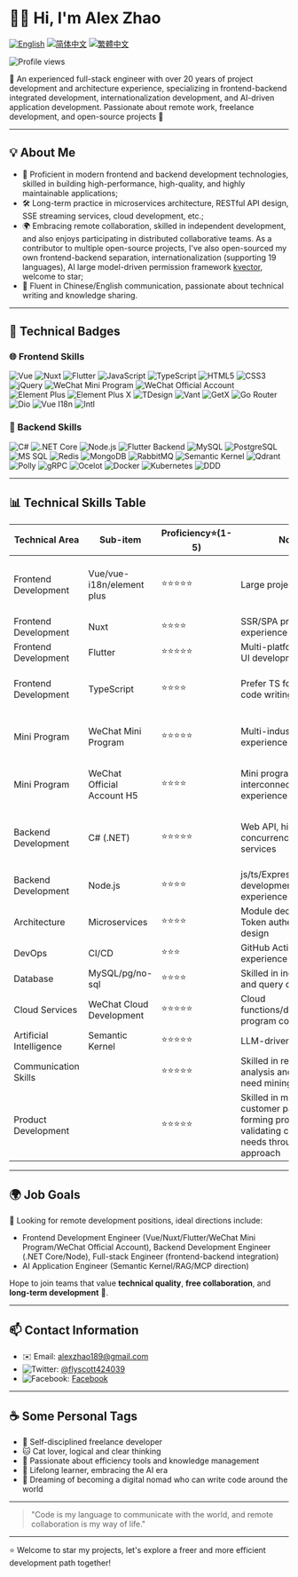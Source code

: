 # 👨‍💻 Hi, I'm Alex Zhao

[![English](https://img.shields.io/badge/Language-English-blue?style=for-the-badge)](README.md)
[![简体中文](https://img.shields.io/badge/Language-简体中文-red?style=for-the-badge)](README_cn.md)
[![繁體中文](https://img.shields.io/badge/Language-繁體中文-green?style=for-the-badge)](README_tw.md)

![Profile views](https://komarev.com/ghpvc/?username=scottfly189&style=flat-square)

🚀 An experienced full-stack engineer with over 20 years of project development and architecture experience, specializing in frontend-backend integrated development, internationalization development, and AI-driven application development. Passionate about remote work, freelance development, and open-source projects 🤝

---

## 💡 About Me

- 🧠 Proficient in modern frontend and backend development technologies, skilled in building high-performance, high-quality, and highly maintainable applications;
- 🛠️ Long-term practice in microservices architecture, RESTful API design, SSE streaming services, cloud development, etc.;
- 🌍 Embracing remote collaboration, skilled in independent development, and also enjoys participating in distributed collaborative teams. As a contributor to multiple open-source projects, I've also open-sourced my own frontend-backend separation, internationalization (supporting 19 languages), AI large model-driven permission framework [kvector](https://github.com/scottfly189/kvector), welcome to star;
- 💬 Fluent in Chinese/English communication, passionate about technical writing and knowledge sharing.

---

## 🧰 Technical Badges

### 🌐 Frontend Skills

![Vue](https://img.shields.io/badge/-Vue-4FC08D?logo=vue.js&logoColor=white&style=for-the-badge)
![Nuxt](https://img.shields.io/badge/-Nuxt-00DC82?logo=nuxt.js&logoColor=white&style=for-the-badge)
![Flutter](https://img.shields.io/badge/-Flutter-02569B?logo=flutter&logoColor=white&style=for-the-badge)
![JavaScript](https://img.shields.io/badge/-JavaScript-F7DF1E?logo=javascript&logoColor=black&style=for-the-badge)
![TypeScript](https://img.shields.io/badge/-TypeScript-3178C6?logo=typescript&logoColor=white&style=for-the-badge)
![HTML5](https://img.shields.io/badge/-HTML5-E34F26?logo=html5&logoColor=white&style=for-the-badge)
![CSS3](https://img.shields.io/badge/-CSS3-1572B6?logo=css3&logoColor=white&style=for-the-badge)
![jQuery](https://img.shields.io/badge/-jQuery-0769AD?logo=jquery&logoColor=white&style=for-the-badge)
![WeChat Mini Program](https://img.shields.io/badge/-WeChat%20Mini%20Program-07C160?logo=wechat&logoColor=white&style=for-the-badge)
![WeChat Official Account](https://img.shields.io/badge/-WeChat%20Official%20Account-000000?logo=wechat&logoColor=white&style=for-the-badge)
![Element Plus](https://img.shields.io/badge/-Element%20Plus-409EFF?logo=element&logoColor=white&style=for-the-badge)
![Element Plus X](https://img.shields.io/badge/-Element%20Plus%20X-409EFF?logo=element&logoColor=white&style=for-the-badge)
![TDesign](https://img.shields.io/badge/-TDesign-0052D9?logo=tencent&logoColor=white&style=for-the-badge)
![Vant](https://img.shields.io/badge/-Vant-1989FA?logo=vant&logoColor=white&style=for-the-badge)
![GetX](https://img.shields.io/badge/-GetX-02569B?logo=flutter&logoColor=white&style=for-the-badge)
![Go Router](https://img.shields.io/badge/-Go%20Router-02569B?logo=flutter&logoColor=white&style=for-the-badge)
![Dio](https://img.shields.io/badge/-Dio-02569B?logo=flutter&logoColor=white&style=for-the-badge)
![Vue I18n](https://img.shields.io/badge/-Vue%20I18n-4FC08D?logo=vue.js&logoColor=white&style=for-the-badge)
![Intl](https://img.shields.io/badge/-Intl-02569B?logo=flutter&logoColor=white&style=for-the-badge)

### 🔧 Backend Skills

![C#](https://img.shields.io/badge/-CSharp-239120?logo=csharp&logoColor=white&style=for-the-badge)
![.NET Core](https://img.shields.io/badge/-.NET%20Core-512BD4?logo=.net&logoColor=white&style=for-the-badge)
![Node.js](https://img.shields.io/badge/-Node.js-339933?logo=node.js&logoColor=white&style=for-the-badge)
![Flutter Backend](https://img.shields.io/badge/-Flutter%20Backend-02569B?logo=flutter&logoColor=white&style=for-the-badge)
![MySQL](https://img.shields.io/badge/-MySQL-4479A1?logo=mysql&logoColor=white&style=for-the-badge)
![PostgreSQL](https://img.shields.io/badge/-PostgreSQL-316192?logo=postgresql&logoColor=white&style=for-the-badge)
![MS SQL](https://img.shields.io/badge/-MS%20SQL-CC2927?logo=microsoftsqlserver&logoColor=white&style=for-the-badge)
![Redis](https://img.shields.io/badge/-Redis-DC382D?logo=redis&logoColor=white&style=for-the-badge)
![MongoDB](https://img.shields.io/badge/-MongoDB-47A248?logo=mongodb&logoColor=white&style=for-the-badge)
![RabbitMQ](https://img.shields.io/badge/-RabbitMQ-FF6600?logo=rabbitmq&logoColor=white&style=for-the-badge)
![Semantic Kernel](https://img.shields.io/badge/-Semantic%20Kernel-0078D4?logo=microsoft&logoColor=white&style=for-the-badge)
![Qdrant](https://img.shields.io/badge/-Qdrant-000000?logo=qdrant&logoColor=white&style=for-the-badge)
![Polly](https://img.shields.io/badge/-Polly-512BD4?logo=.net&logoColor=white&style=for-the-badge)
![gRPC](https://img.shields.io/badge/-gRPC-4285F4?logo=google&logoColor=white&style=for-the-badge)
![Ocelot](https://img.shields.io/badge/-Ocelot-512BD4?logo=.net&logoColor=white&style=for-the-badge)
![Docker](https://img.shields.io/badge/-Docker-2496ED?logo=docker&logoColor=white&style=for-the-badge)
![Kubernetes](https://img.shields.io/badge/-Kubernetes-326CE5?logo=kubernetes&logoColor=white&style=for-the-badge)
![DDD](https://img.shields.io/badge/-DDD-512BD4?logo=.net&logoColor=white&style=for-the-badge)

---

## 📊 Technical Skills Table

| Technical Area | Sub-item | Proficiency⭐(1-5) | Notes | Proof/Recent Projects |
| ------ | ---------- | --------- | ----------------- | --------------- |
| Frontend Development | Vue/vue-i18n/element plus | ⭐⭐⭐⭐⭐ | Large project practice | [kvector permission framework](https://github.com/scottfly189/kvector)/Shanzhongshan multi-industry platform/PZ construction engineering system |
| Frontend Development | Nuxt | ⭐⭐⭐⭐ | SSR/SPA project experience | [kvector permission framework](https://github.com/scottfly189/kvector)/projectzoom |
| Frontend Development | Flutter | ⭐⭐⭐⭐⭐ | Multi-platform unified UI development | projectzoom/logistics intelligent scanning |
| Frontend Development | TypeScript | ⭐⭐⭐⭐ | Prefer TS for rigorous code writing | [kvector permission framework](https://github.com/scottfly189/kvector) / Shanzhongshan multi-industry platform |
| Mini Program | WeChat Mini Program | ⭐⭐⭐⭐⭐ | Multi-industry practical experience | Shanzhongshan multi-industry platform/hazardous waste management system |
| Mini Program | WeChat Official Account H5 | ⭐⭐⭐⭐ | Mini program interconnection experience | Shanzhongshan multi-industry platform/hazardous waste management system |
| Backend Development | C# (.NET) | ⭐⭐⭐⭐⭐ | Web API, high concurrency, SSE services | [kvector permission framework] / Shanzhongshan multi-industry platform / projectzoom |
| Backend Development | Node.js | ⭐⭐⭐⭐ | js/ts/Express development experience | GitHub code |
| Architecture | Microservices | ⭐⭐⭐⭐ | Module decoupling, Token authentication design | Architecture diagrams + source code |
| DevOps | CI/CD | ⭐⭐⭐ | GitHub Actions experience | Practical configuration files |
| Database | MySQL/pg/no-sql | ⭐⭐⭐⭐ | Skilled in index design and query optimization | SQL scripts in projects |
| Cloud Services | WeChat Cloud Development | ⭐⭐⭐⭐⭐ | Cloud functions/database/mini program codes | Shanzhongshan multi-industry platform |
| Artificial Intelligence | Semantic Kernel | ⭐⭐⭐⭐⭐ | LLM-driven | [kvector permission framework](https://github.com/scottfly189/kvector) / Project zoom |
| Communication Skills | | ⭐⭐⭐⭐⭐ | Skilled in requirement analysis and customer need mining | |
| Product Development | | ⭐⭐⭐⭐⭐ | Skilled in mining customer pain points, forming products, and validating customer needs through MVP approach | |

---

## 🌍 Job Goals

🎯 Looking for remote development positions, ideal directions include:

- Frontend Development Engineer (Vue/Nuxt/Flutter/WeChat Mini Program/WeChat Official Account), Backend Development Engineer (.NET Core/Node), Full-stack Engineer (frontend-backend integration)
- AI Application Engineer (Semantic Kernel/RAG/MCP direction)

Hope to join teams that value **technical quality**, **free collaboration**, and **long-term development** 💼.

---

## 📫 Contact Information

- ✉️ Email: alexzhao189@gmail.com 
- ![Twitter](https://img.shields.io/badge/Twitter-1DA1F2?logo=twitter&logoColor=white&style=for-the-badge): [@flyscott424039](https://x.com/flyscott424039)
- ![Facebook](https://img.shields.io/badge/Facebook-1877F2?logo=facebook&logoColor=white&style=for-the-badge): [Facebook](https://www.facebook.com/share/19Ch4HpQJA/?mibextid=qi2Omg)

---

## ☕ Some Personal Tags

- 🧘 Self-disciplined freelance developer
- 🐱 Cat lover, logical and clear thinking
- 🔬 Passionate about efficiency tools and knowledge management
- 🧭 Lifelong learner, embracing the AI era
- 🧳 Dreaming of becoming a digital nomad who can write code around the world

---

> "Code is my language to communicate with the world, and remote collaboration is my way of life."

---

⭐️ Welcome to star my projects, let's explore a freer and more efficient development path together!
